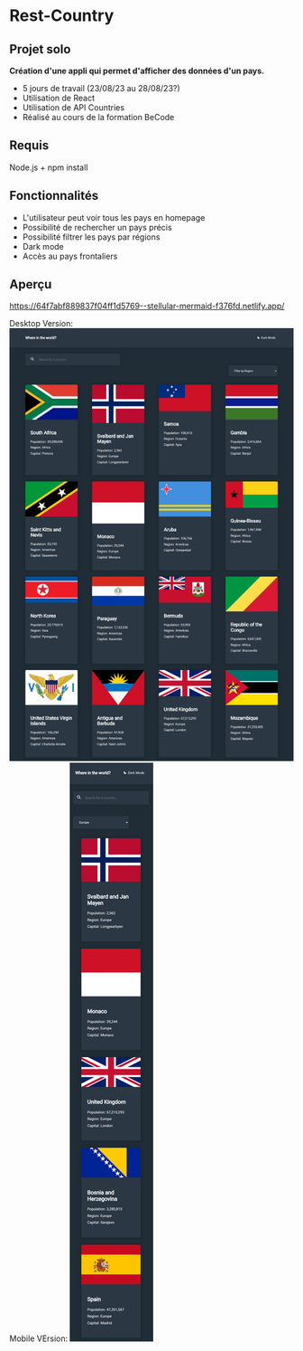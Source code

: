 # Rest-Country
## Projet solo
__Création d'une appli qui permet d'afficher des données d'un pays.__
* 5 jours de travail (23/08/23 au 28/08/23?)
* Utilisation de React
* Utilisation de API Countries
* Réalisé au cours de la formation BeCode
## Requis
Node.js + npm install
## Fonctionnalités
* L'utilisateur peut voir tous les pays en homepage
* Possibilité de rechercher un pays précis
* Possibilité filtrer les pays par régions
* Dark mode
* Accès au pays frontaliers
## Aperçu

https://64f7abf889837f04ff1d5769--stellular-mermaid-f376fd.netlify.app/

Desktop Version:
![alt tag](https://github.com/Loic-lion/Rest-Country/blob/main/rest-country/src/assets/img/desktop-version.png?raw=true)
Mobile VErsion:
![alt tag](https://github.com/Loic-lion/Rest-Country/blob/main/rest-country/src/assets/img/mobile-version.png?raw=true)
